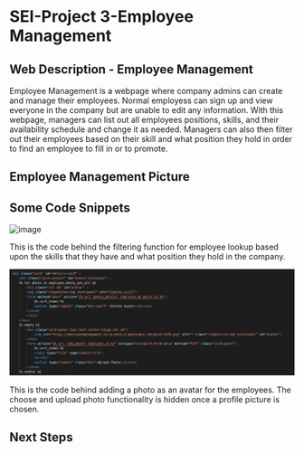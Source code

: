 <h1>SEI-Project 3-Employee Management</h1>
<h2>Web Description - Employee Management</h2>

<p>Employee Management is a webpage where company admins can create and manage their employees. Normal employess can sign up and view everyone in the company but are unable to edit any information. With this webpage, managers can list out all employees positions, skills, and their availability schedule and change it as needed. Managers can also then filter out their employees based on their skill and what position they hold in order to find an employee to fill in or to promote.</p>
<h2>Employee Management Picture</h2>



<h2>Some Code Snippets</h2>

![image](https://github.com/sfaigon/employee_management/assets/55246409/3458db16-a387-4d7b-aa26-5e8ec63bc16e)

<p> This is the code behind the filtering function for employee lookup based upon the skills that they have and what position they hold in the company.</p>

![image](Photo-code.png)

<p> This is the code behind adding a photo as an avatar for the employees. The choose and upload photo functionality is hidden once a profile picture is chosen.</p>

<h2>Next Steps</h2>
